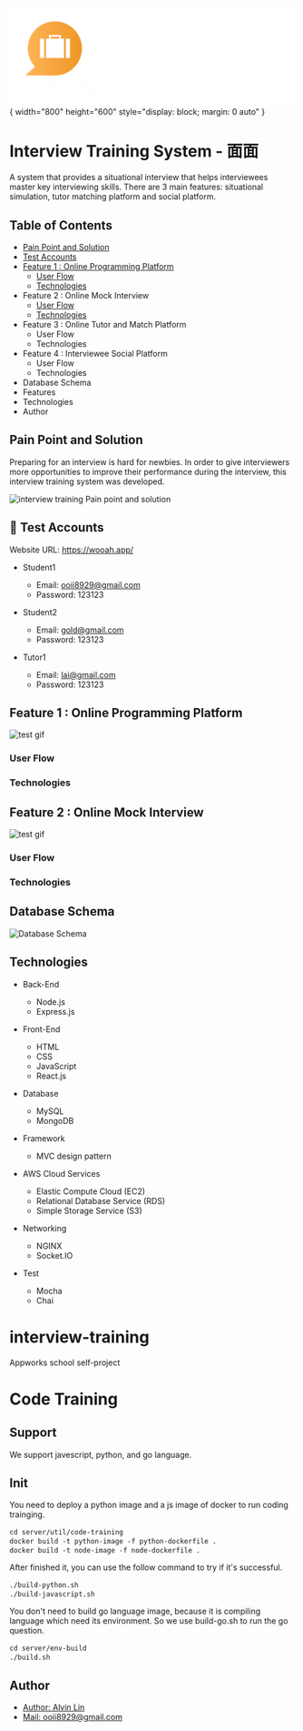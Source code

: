 ![Interview Training System](/logo.png){ width="800" height="600" style="display: block; margin: 0 auto" }


# Interview Training System - 面面

A system that provides a situational interview that helps interviewees master key interviewing skills. 
There are 3 main features: situational simulation, tutor matching platform and social platform.

## Table of Contents

- [Pain Point and Solution](#pain-point-and-solution)
- [Test Accounts](#test-accounts)
- [Feature 1 : Online Programming Platform](#feature-1-:-online-programming-platform)
  - [User Flow](#user-flow)
  - [Technologies](#technologies)
- Feature 2 : Online Mock Interview
  - [User Flow](#user-content-user-flow-1)
  - [Technologies](#user-content-technologies-1)
- Feature 3 : Online Tutor and Match Platform
  - User Flow
  - Technologies
- Feature 4 : Interviewee Social Platform
  - User Flow
  - Technologies
- Database Schema
- Features
- Technologies
- Author


## Pain Point and Solution
Preparing for an interview is hard for newbies. In order to give interviewers more opportunities to improve their performance during the interview, this interview training system was developed.

![interview training Pain point and solution](https://imgur.com/oHeKXX0.png)

## 🚀 Test Accounts
Website URL: https://wooah.app/

- Student1
    - Email: ooii8929@gmail.com
    - Password: 123123

- Student2
    - Email: gold@gmail.com
    - Password: 123123

- Tutor1
    - Email: lai@gmail.com
    - Password: 123123

## Feature 1 : Online Programming Platform
![test gif](https://imgur.com/I2hMPqU.gif)

### User Flow

### Technologies

## Feature 2 : Online Mock Interview
![test gif](https://imgur.com/I2hMPqU.gif)

### User Flow

### Technologies


## Database Schema
![Database Schema](https://imgur.com/OlGVdzF.png)

## Technologies

- Back-End
    - Node.js
    - Express.js
- Front-End
    - HTML
    - CSS
    - JavaScript
    - React.js
- Database
    - MySQL
    - MongoDB
- Framework
    - MVC design pattern

- AWS Cloud Services
    - Elastic Compute Cloud (EC2)
    - Relational Database Service (RDS)
    - Simple Storage Service (S3)

- Networking
    - NGINX
    - Socket.IO
    
- Test
    - Mocha
    - Chai


# interview-training
Appworks school self-project

# Code Training
## Support
We support javescript, python, and go language.

## Init
You need to deploy a python image and a js image of docker to run coding trainging.

```
cd server/util/code-training
docker build -t python-image -f python-dockerfile .
docker build -t node-image -f node-dockerfile .
```

After finished it, you can use the follow command to try if it's successful.

```
./build-python.sh
./build-javascript.sh
```

You don't need to build go language image, because it is compiling language which need its environment. 
So we use build-go.sh to run the go question.

```
cd server/env-build
./build.sh
```


## Author

- [Author: Alvin Lin](https://www.linkedin.com/in/alvin331/)
- [Mail: ooii8929@gmail.com](mailto:ooii8929@gmail.com)
